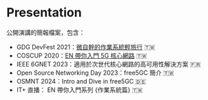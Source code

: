 # Presentation

公開演講的簡報檔案，包含：
- GDG DevFest 2021：[微自幹的作業系統輕旅行](https://gdg.community.dev/events/details/google-gdg-taichung-presents-devfest21-hsinchu-taichung/) 🇹🇼
- COSCUP 2020：[EN 帶你入門 5G 核心網路](https://www.youtube.com/watch?v=plFFX_geCZs) 🇹🇼
- IEEE 6GNET 2023：適用於次世代核心網路的高可用性解決方案 🇫🇷
- Open Source Networking Day 2023：free5GC 簡介 🇹🇼
- OSMNT 2024：Intro and Dive in free5GC 🇩🇪
- IT+ 直播： EN 帶你入門系列 {作業系統篇} 🇹🇼
